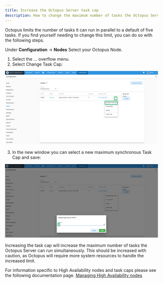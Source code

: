 ```yaml
---
title: Increase the Octopus Server task cap
description: How to change the maximum number of tasks the Octopus Server can run in parallel.
---
```


Octopus limits the number of tasks it can run in parallel to a default of five tasks. If you find yourself needing to change this limit, you can do so with the following steps.

Under **Configuration** -> **Nodes** Select your Octopus Node.

1. Select the ... overflow menu.
2. Select Change Task Cap:

![nodes.png](images/taskcap.png "width=500")


3. In the new window you can select a new maximum synchronous Task Cap and save:


![taskcap.png](images/taskcap2.png "width=500")


Increasing the task cap will increase the maximum number of tasks the Octopus Server can run simultaneously. This should be increased with caution, as Octopus will require more system resources to handle the increased limit.

For information specific to High Availability nodes and task caps please see the following documentation page.
[Managing High Availability nodes](docs/administration/high-availability/managing-high-availability-nodes.md#task-cap-managinghighavailabilitynodes-taskcap)

